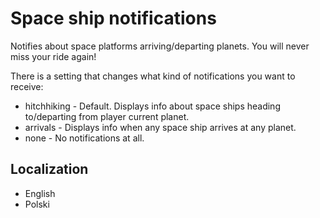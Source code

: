 # Space ship notifications

Notifies about space platforms arriving/departing planets. You will never miss your ride again!

There is a setting that changes what kind of notifications you want to receive:
* hitchhiking - Default. Displays info about space ships heading to/departing from player current planet.
* arrivals - Displays info when any space ship arrives at any planet.
* none - No notifications at all.

## Localization

* English
* Polski
